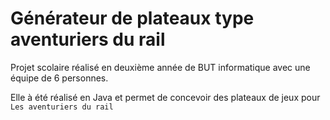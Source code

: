 # Générateur de plateaux type aventuriers du rail

Projet scolaire réalisé en deuxième année de BUT informatique avec une équipe de 6 personnes.

Elle à été réalisé en Java et permet de concevoir des plateaux de jeux pour `Les aventuriers du rail`
